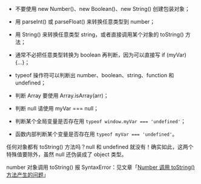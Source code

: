 - 不要使用 new Number()、new Boolean()、new String() 创建包装对象；

- 用 parseInt() 或 parseFloat() 来转换任意类型到 number；

- 用 String() 来转换任意类型 string，或者直接调用某个对象的 toString() 方法；

- 通常不必把任意类型转换为 boolean 再判断，因为可以直接写 if (myVar) {...}；

- typeof 操作符可以判断出 number、boolean、string、function 和 undefined；

- 判断 Array 要使用 Array.isArray(arr)；

- 判断 null 请使用 myVar === null；

- 判断某个全局变量是否存在用 `typeof window.myVar === 'undefined'`；

- 函数内部判断某个变量是否存在用 `typeof myVar === 'undefined'`。


任何对象都有 toString() 方法吗？null 和 undefined 就没有！确实如此，这两个特殊值要除外，虽然 null 还伪装成了 object 类型。


number 对象调用 toString() 报 SyntaxError：见文章「[Number 调用 toString() 方法产生的问题](http://www.zuojj.com/archives/888.html)」


